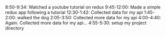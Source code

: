 8:50-9:34: Watched a youtube tutorial on redux
9:45-12:00: Made a simple redux app following a tutorial
12:30-1:42: Collected data for my api
1:45-2:00: walked the dog
2:05-3:50: Collected more data for my api
4:00-4:40: Again. Collected more data for my api...
4:55-5:30: setup my project directory
